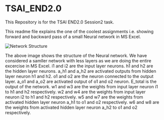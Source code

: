 # TSAI_END2.0
This Repository is for the TSAI END2.0 Session2 task.

This readme file explains the one of the coolest assignments i.e. showing forward and backward pass of a small Neural network in MS Excel.

![Network Structure](https://user-images.githubusercontent.com/39134120/118083756-16682380-b3dd-11eb-937e-56117f5ded97.JPG)

The above image shows the structure of the Neural network.
We have considered a samller network with less layers as we are doing the entire excercise in MS Excel.
i1 and i2 are the input layer neurons.
h1 and h2 are the hidden layer neurons.
a_h1 and a_h2 are activated outputs from hidden layer neuron h1 and h2.
o1 and o2 are the neuron connected to the output layer.
a_o1 and a_o2 are activated output of o1 and o2 neuron.
E_total is the output of the network.
w1 and w3 are the weights from input layer neuron i1 to h1 and h2 respectively.
w2 and w4 are the weights from input layer neuron i2 to h1 and h2 respectively.
w5 and w7 are the weights from activated hidden layer neuron a_h1 to o1 and o2 respectively.
w6 and w8 are the weights from activated hidden layer neuron a_h2 to o1 and o2 respectively.

